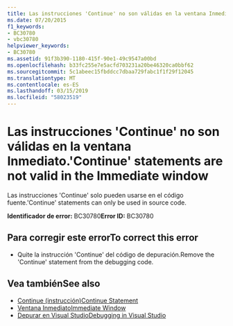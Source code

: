```yaml
---
title: Las instrucciones 'Continue' no son válidas en la ventana Inmediato.
ms.date: 07/20/2015
f1_keywords:
- BC30780
- vbc30780
helpviewer_keywords:
- BC30780
ms.assetid: 91f3b390-1180-415f-90e1-49c9547a00bd
ms.openlocfilehash: b33fc255e7e5acfd703231a20be46320ca0bbf62
ms.sourcegitcommit: 5c1abeec15fbddcc7dbaa729fabc1f1f29f12045
ms.translationtype: MT
ms.contentlocale: es-ES
ms.lasthandoff: 03/15/2019
ms.locfileid: "58023519"
---
```

# <a name="continue-statements-are-not-valid-in-the-immediate-window"></a><span data-ttu-id="f83a4-102">Las instrucciones 'Continue' no son válidas en la ventana Inmediato.</span><span class="sxs-lookup"><span data-stu-id="f83a4-102">'Continue' statements are not valid in the Immediate window</span></span>
<span data-ttu-id="f83a4-103">Las instrucciones 'Continue' solo pueden usarse en el código fuente.</span><span class="sxs-lookup"><span data-stu-id="f83a4-103">'Continue' statements can only be used in source code.</span></span>  
  
 <span data-ttu-id="f83a4-104">**Identificador de error:** BC30780</span><span class="sxs-lookup"><span data-stu-id="f83a4-104">**Error ID:** BC30780</span></span>  
  
## <a name="to-correct-this-error"></a><span data-ttu-id="f83a4-105">Para corregir este error</span><span class="sxs-lookup"><span data-stu-id="f83a4-105">To correct this error</span></span>  
  
-   <span data-ttu-id="f83a4-106">Quite la instrucción 'Continue' del código de depuración.</span><span class="sxs-lookup"><span data-stu-id="f83a4-106">Remove the 'Continue' statement from the debugging code.</span></span>  
  
## <a name="see-also"></a><span data-ttu-id="f83a4-107">Vea también</span><span class="sxs-lookup"><span data-stu-id="f83a4-107">See also</span></span>

- [<span data-ttu-id="f83a4-108">Continue (instrucción)</span><span class="sxs-lookup"><span data-stu-id="f83a4-108">Continue Statement</span></span>](../../visual-basic/language-reference/statements/continue-statement.md)
- [<span data-ttu-id="f83a4-109">Ventana Inmediato</span><span class="sxs-lookup"><span data-stu-id="f83a4-109">Immediate Window</span></span>](/visualstudio/ide/reference/immediate-window)
- [<span data-ttu-id="f83a4-110">Depurar en Visual Studio</span><span class="sxs-lookup"><span data-stu-id="f83a4-110">Debugging in Visual Studio</span></span>](/visualstudio/debugger/debugging-in-visual-studio)
